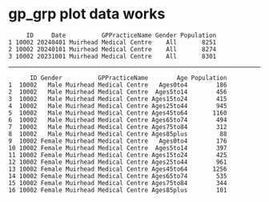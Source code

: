 # gp_grp plot data works

         ID     Date          GPPracticeName Gender Population
    1 10002 20240401 Muirhead Medical Centre    All       8251
    2 10002 20240101 Muirhead Medical Centre    All       8274
    3 10002 20231001 Muirhead Medical Centre    All       8301

---

          ID Gender          GPPracticeName        Age Population
    1  10002   Male Muirhead Medical Centre   Ages0to4        186
    2  10002   Male Muirhead Medical Centre  Ages5to14        456
    3  10002   Male Muirhead Medical Centre Ages15to24        415
    4  10002   Male Muirhead Medical Centre Ages25to44        945
    5  10002   Male Muirhead Medical Centre Ages45to64       1160
    6  10002   Male Muirhead Medical Centre Ages65to74        494
    7  10002   Male Muirhead Medical Centre Ages75to84        312
    8  10002   Male Muirhead Medical Centre Ages85plus         88
    9  10002 Female Muirhead Medical Centre   Ages0to4        176
    10 10002 Female Muirhead Medical Centre  Ages5to14        397
    11 10002 Female Muirhead Medical Centre Ages15to24        425
    12 10002 Female Muirhead Medical Centre Ages25to44        961
    13 10002 Female Muirhead Medical Centre Ages45to64       1256
    14 10002 Female Muirhead Medical Centre Ages65to74        535
    15 10002 Female Muirhead Medical Centre Ages75to84        344
    16 10002 Female Muirhead Medical Centre Ages85plus        101

